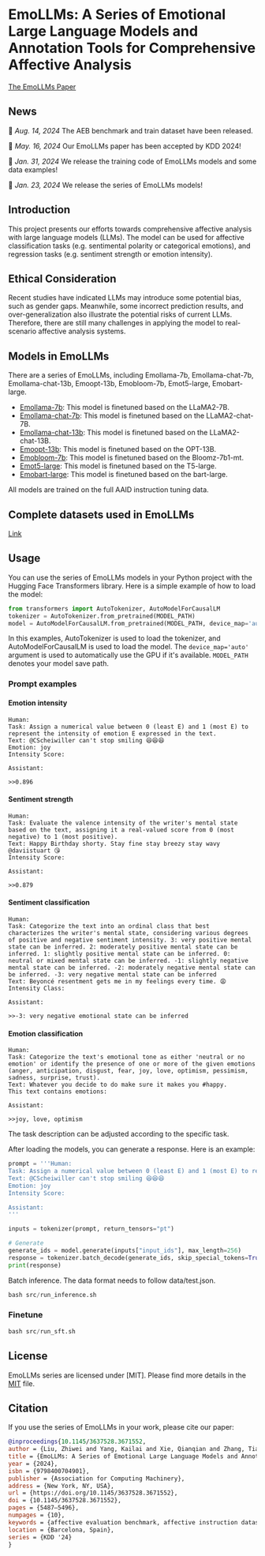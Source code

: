 # EmoLLMs: A Series of Emotional Large Language Models and Annotation Tools for Comprehensive Affective Analysis

[The EmoLLMs Paper](https://arxiv.org/abs/2401.08508)

## News
📢 *Aug. 14, 2024* The AEB benchmark and train dataset have been released.

📢 *May. 16, 2024* Our EmoLLMs paper has been accepted by KDD 2024!

📢 *Jan. 31, 2024* We release the training code of EmoLLMs models and some data examples!

📢 *Jan. 23, 2024* We release the series of EmoLLMs models!

## Introduction

This project presents our efforts towards comprehensive affective analysis with large language models (LLMs).
The model can be used for affective classification tasks (e.g. sentimental polarity
or categorical emotions), and regression tasks (e.g. sentiment strength or emotion intensity).

## Ethical Consideration

Recent studies have indicated LLMs may introduce some potential
bias, such as gender gaps. Meanwhile, some incorrect prediction results, and over-generalization
also illustrate the potential risks of current LLMs. Therefore, there
are still many challenges in applying the model to real-scenario
affective analysis systems.

## Models in EmoLLMs

There are a series of EmoLLMs, including Emollama-7b, Emollama-chat-7b, Emollama-chat-13b,  Emoopt-13b, Emobloom-7b, Emot5-large, Emobart-large.

- [Emollama-7b](https://huggingface.co/lzw1008/Emollama-7b): This model is finetuned based on the LLaMA2-7B. 
- [Emollama-chat-7b](https://huggingface.co/lzw1008/Emollama-chat-7b): This model is finetuned based on the LLaMA2-chat-7B.  
- [Emollama-chat-13b](https://huggingface.co/lzw1008/Emollama-chat-13b): This model is finetuned based on the LLaMA2-chat-13B. 
- [Emoopt-13b](https://huggingface.co/lzw1008/Emoopt-13b): This model is finetuned based on the OPT-13B. 
- [Emobloom-7b](https://huggingface.co/lzw1008/Emobloom-7b): This model is finetuned based on the Bloomz-7b1-mt. 
- [Emot5-large](https://huggingface.co/lzw1008/Emot5-large): This model is finetuned based on the T5-large.
- [Emobart-large](https://huggingface.co/lzw1008/Emobart-large): This model is finetuned based on the bart-large. 

All models are trained on the full AAID instruction tuning data.

## Complete datasets used in EmoLLMs

[Link](https://huggingface.co/datasets/lzw1008/EmoLLMs_data/tree/main)

## Usage

You can use the series of EmoLLMs models in your Python project with the Hugging Face Transformers library. Here is a simple example of how to load the model:

```python
from transformers import AutoTokenizer, AutoModelForCausalLM
tokenizer = AutoTokenizer.from_pretrained(MODEL_PATH)
model = AutoModelForCausalLM.from_pretrained(MODEL_PATH, device_map='auto')
```

In this examples, AutoTokenizer is used to load the tokenizer, and AutoModelForCausalLM is used to load the model. The `device_map='auto'` argument is used to automatically
use the GPU if it's available. `MODEL_PATH` denotes your model save path.

### Prompt examples

#### Emotion intensity

    Human: 
    Task: Assign a numerical value between 0 (least E) and 1 (most E) to represent the intensity of emotion E expressed in the text.
    Text: @CScheiwiller can't stop smiling 😆😆😆
    Emotion: joy
    Intensity Score:

    Assistant:

    >>0.896

#### Sentiment strength

    Human:
    Task: Evaluate the valence intensity of the writer's mental state based on the text, assigning it a real-valued score from 0 (most negative) to 1 (most positive).
    Text: Happy Birthday shorty. Stay fine stay breezy stay wavy @daviistuart 😘
    Intensity Score:

    Assistant:

    >>0.879

#### Sentiment classification

    Human:
    Task: Categorize the text into an ordinal class that best characterizes the writer's mental state, considering various degrees of positive and negative sentiment intensity. 3: very positive mental state can be inferred. 2: moderately positive mental state can be inferred. 1: slightly positive mental state can be inferred. 0: neutral or mixed mental state can be inferred. -1: slightly negative mental state can be inferred. -2: moderately negative mental state can be inferred. -3: very negative mental state can be inferred
    Text: Beyoncé resentment gets me in my feelings every time. 😩
    Intensity Class:

    Assistant:

    >>-3: very negative emotional state can be inferred

#### Emotion classification

    Human:
    Task: Categorize the text's emotional tone as either 'neutral or no emotion' or identify the presence of one or more of the given emotions (anger, anticipation, disgust, fear, joy, love, optimism, pessimism, sadness, surprise, trust).
    Text: Whatever you decide to do make sure it makes you #happy.
    This text contains emotions:

    Assistant:

    >>joy, love, optimism
The task description can be adjusted according to the specific task.

After loading the models, you can generate a response. Here is an example:

```python
prompt = '''Human: 
Task: Assign a numerical value between 0 (least E) and 1 (most E) to represent the intensity of emotion E expressed in the text.
Text: @CScheiwiller can't stop smiling 😆😆😆
Emotion: joy
Intensity Score:

Assistant:
'''

inputs = tokenizer(prompt, return_tensors="pt")

# Generate
generate_ids = model.generate(inputs["input_ids"], max_length=256)
response = tokenizer.batch_decode(generate_ids, skip_special_tokens=True)[0]
print(response)
```
Batch inference. The data format needs to follow data/test.json.
```python
bash src/run_inference.sh
```

### Finetune
```python
bash src/run_sft.sh
```

## License

EmoLLMs series are licensed under [MIT]. Please find more details in the [MIT](LICENSE) file.

## Citation

If you use the series of EmoLLMs in your work, please cite our paper:

```bibtex
@inproceedings{10.1145/3637528.3671552,
author = {Liu, Zhiwei and Yang, Kailai and Xie, Qianqian and Zhang, Tianlin and Ananiadou, Sophia},
title = {EmoLLMs: A Series of Emotional Large Language Models and Annotation Tools for Comprehensive Affective Analysis},
year = {2024},
isbn = {9798400704901},
publisher = {Association for Computing Machinery},
address = {New York, NY, USA},
url = {https://doi.org/10.1145/3637528.3671552},
doi = {10.1145/3637528.3671552},
pages = {5487–5496},
numpages = {10},
keywords = {affective evaluation benchmark, affective instruction dataset, emotion detection, large language models, sentiment analysis},
location = {Barcelona, Spain},
series = {KDD '24}
}
```
